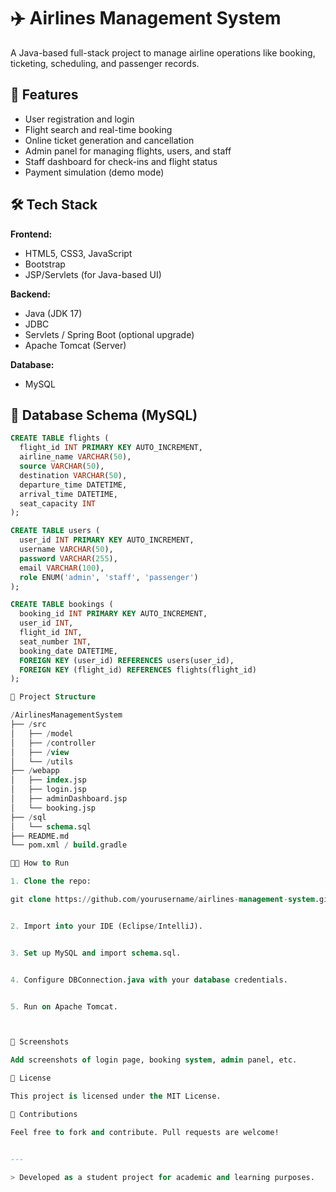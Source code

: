 

# ✈️ Airlines Management System

A Java-based full-stack project to manage airline operations like booking, ticketing, scheduling, and passenger records.

## 🚀 Features

- User registration and login
- Flight search and real-time booking
- Online ticket generation and cancellation
- Admin panel for managing flights, users, and staff
- Staff dashboard for check-ins and flight status
- Payment simulation (demo mode)

## 🛠️ Tech Stack

**Frontend:**
- HTML5, CSS3, JavaScript
- Bootstrap
- JSP/Servlets (for Java-based UI)

**Backend:**
- Java (JDK 17)
- JDBC
- Servlets / Spring Boot (optional upgrade)
- Apache Tomcat (Server)

**Database:**
- MySQL

## 🧱 Database Schema (MySQL)

```sql
CREATE TABLE flights (
  flight_id INT PRIMARY KEY AUTO_INCREMENT,
  airline_name VARCHAR(50),
  source VARCHAR(50),
  destination VARCHAR(50),
  departure_time DATETIME,
  arrival_time DATETIME,
  seat_capacity INT
);

CREATE TABLE users (
  user_id INT PRIMARY KEY AUTO_INCREMENT,
  username VARCHAR(50),
  password VARCHAR(255),
  email VARCHAR(100),
  role ENUM('admin', 'staff', 'passenger')
);

CREATE TABLE bookings (
  booking_id INT PRIMARY KEY AUTO_INCREMENT,
  user_id INT,
  flight_id INT,
  seat_number INT,
  booking_date DATETIME,
  FOREIGN KEY (user_id) REFERENCES users(user_id),
  FOREIGN KEY (flight_id) REFERENCES flights(flight_id)
);

📁 Project Structure

/AirlinesManagementSystem
├── /src
│   ├── /model
│   ├── /controller
│   ├── /view
│   └── /utils
├── /webapp
│   ├── index.jsp
│   ├── login.jsp
│   ├── adminDashboard.jsp
│   └── booking.jsp
├── /sql
│   └── schema.sql
├── README.md
└── pom.xml / build.gradle

👨‍💻 How to Run

1. Clone the repo:

git clone https://github.com/yourusername/airlines-management-system.git


2. Import into your IDE (Eclipse/IntelliJ).


3. Set up MySQL and import schema.sql.


4. Configure DBConnection.java with your database credentials.


5. Run on Apache Tomcat.



📸 Screenshots

Add screenshots of login page, booking system, admin panel, etc.

📜 License

This project is licensed under the MIT License.

🙌 Contributions

Feel free to fork and contribute. Pull requests are welcome!


---

> Developed as a student project for academic and learning purposes.

